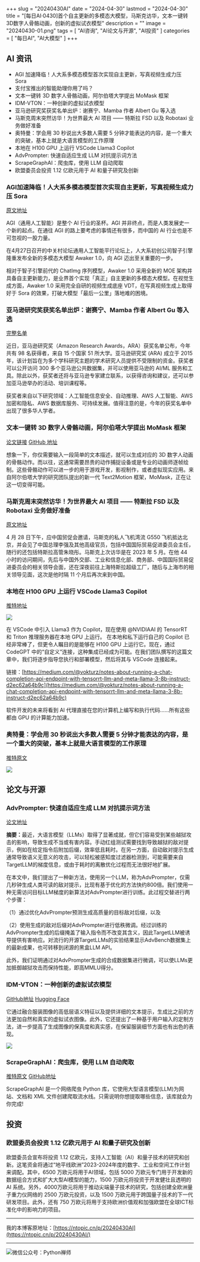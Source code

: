 +++
slug = "20240430AI"
date = "2024-04-30"
lastmod = "2024-04-30"
title = "[每日AI·0430]首个自主更新的多模态大模型，马斯克访华，文本一键转3D数字人骨骼动画，创新的虚拟试衣模型"
description = ""
image = "20240430-01.png"
tags = [ "AI咨询", "AI论文与开源", "AI投资" ]
categories = [ "每日AI", "AI大模型" ]
+++

## AI 资讯
+ AGI 加速降临！人大系多模态模型首次实现自主更新，写真视频生成力压 Sora
+ 支付宝推出的智能助理你用了吗？
+ 文本一键转 3D 数字人骨骼动画，阿尔伯塔大学提出 MoMask 框架
+ IDM-VTON：一种创新的虚拟试衣模型
+ 亚马逊研究奖获奖名单出炉：谢赛宁、Mamba 作者 Albert Gu 等入选
+ 马斯克周末突然访华！为世界最大 AI 项目 —— 特斯拉 FSD 以及 Robotaxi 业务做好准备
+ 奥特曼：学会用 30 秒说出大多数人需要 5 分钟才能表达的内容，是一个重大的突破，基本上就是大语言模型的工作原理
+ 本地在 H100 GPU 上运行 VSCode Llama3 Copilot
+ AdvPrompter: 快速自适应生成 LLM 对抗提示词方法
+ ScrapeGraphAI：爬虫库，使用 LLM 自动爬取
+ 欧盟委员会投资 1.12 亿欧元用于 AI 和量子研究及创新

### AGI加速降临！人大系多模态模型首次实现自主更新，写真视频生成力压 Sora
[原文地址](https://www.ifanr.com/1583512)

AGI（通用人工智能）是整个 AI 行业的圣杯。AGI 并非终点，而是人类发展史一个新的起点。在通往 AGI 的路上要考虑的事情还有很多，而中国的 AI 行业也是不可忽视的一股力量。

在4月27日召开的中关村论坛通用人工智能平行论坛上，人大系初创公司智子引擎隆重发布全新的多模态大模型 Awaker 1.0，向 AGI 迈出至关重要的一步。

相对于智子引擎前代的 ChatImg 序列模型，Awaker 1.0 采用全新的 MOE 架构并具备自主更新能力，是业界首个实现「真正」自主更新的多模态大模型。在视觉生成方面，Awaker 1.0 采用完全自研的视频生成底座 VDT，在写真视频生成上取得好于 Sora 的效果，打破大模型「最后一公里」落地难的困境。

### 亚马逊研究奖获奖名单出炉：谢赛宁、Mamba 作者 Albert Gu 等入选
[完整名单](https://www.amazon.science/research-awards/program-updates/99-amazon-research-awards-recipients-announced)

近日，亚马逊研究奖（Amazon Research Awards，ARA）获奖名单公布，今年共有 98 名获得者，来自 15 个国家 51 所大学。亚马逊研究奖 (ARA) 成立于 2015 年，该计划旨在为多个学科研究主题的学术研究人员提供不受限制的资金。获奖者可以公开访问 300 多个亚马逊公共数据集，并可以使用亚马逊的 AI/ML 服务和工具。除此以外，获奖者还将与亚马逊专家建立联系，以获得咨询和建议，还可以参加亚马逊举办的活动、培训课程等。

获奖者来自以下研究领域：人工智能信息安全、自动推理、AWS 人工智能、AWS 加密和隐私、AWS 数据库服务、可持续发展。值得注意的是，今年的获奖名单中出现了很多华人学者。

### 文本一键转 3D 数字人骨骼动画，阿尔伯塔大学提出 MoMask 框架
[论文链接](https://arxiv.org/abs/2312.00063)   [GitHub 地址](https://github.com/EricGuo5513/momask-codes)

想象一下，你仅需要输入一段简单的文本描述，就可以生成对应的 3D 数字人动画的骨骼动作。而以往，这通常需要昂贵的动作捕捉设备或是专业的动画师逐帧绘制。这些骨骼动作可以进一步的用于游戏开发，影视制作，或者虚拟现实应用。来自阿尔伯塔大学的研究团队提出的新一代 Text2Motion 框架，MoMask，正在让这一切变得可能。

### 马斯克周末突然访华！为世界最大 AI 项目 —— 特斯拉 FSD 以及 Robotaxi 业务做好准备
[原文地址](https://mp.weixin.qq.com/s/3XyfNbHHeuEzpPddzNV0HA)

4 月 28 日下午，应中国贸促会邀请，马斯克的私人飞机湾流 G550 飞机抵达北京，并会见了中国总理李强及其他高级官员，包括中国国际贸易促进委员会主任，随行的还包括特斯拉高管朱晓彤。马斯克上次访华是在 2023 年 5 月。在他 44 小时的访问期间，先后与中国外交部、工业和信息化部、商务部、中国国际贸易促进委员会的相关领导会面，还在深夜前往上海特斯拉超级工厂，随后与上海市的相关领导见面，这次是他时隔 11 个月后再次来到中国。

### 本地在 H100 GPU 上运行 VSCode Llama3 Copilot
[推特地址](https://twitter.com/dani_avila7/status/1784685190000070819)

![](20240430-01.png)

在 VSCode 中引入 Llama3 作为 Copilot，现在使用 @NVIDIAAI 的 TensorRT 和 Triton 推理服务器在本地 GPU 上运行。
在本地和私下运行自己的 Copilot 已经非常棒了，但更令人瞩目的是能够在 H100 GPU 上运行它。现在，通过 CodeGPT 中的“自定义”连接，这种集成已经成为可能。在我们团队撰写的这篇文章中，我们将逐步指导您执行和部署模型，然后将其与 VSCode 连接起来。

链接：[https://medium.com/@vokturz/notes-about-running-a-chat-completion-api-endpoint-with-tensorrt-llm-and-meta-llama-3-8b-instruct-d2ec62a64b9c](https://medium.com/@vokturz/notes-about-running-a-chat-completion-api-endpoint-with-tensorrt-llm-and-meta-llama-3-8b-instruct-d2ec62a64b9c)

软件开发的未来将看到 AI 代理直接在您的计算机上编写和执行代码……所有这些都由 GPU 的计算能力加速。

### 奥特曼：学会用 30 秒说出大多数人需要 5 分钟才能表达的内容，是一个重大的突破，基本上就是大语言模型的工作原理
[推特原文](https://twitter.com/sama/status/1784643737525837935)

![](20240430-02.png)

## 论文与开源
### AdvPrompter: 快速自适应生成 LLM 对抗提示词方法
[论文地址](https://arxiv.org/abs/2404.16873)

<b>摘要：</b>最近，大语言模型（LLMs）取得了显著成就，但它们容易受到某些越狱攻击的影响，导致生成不当或有害内容。手动红组测试需要找到导致越狱的敌对提示，例如在给定指令后附加后缀，效率低且耗时。在另一方面，自动敌对提示生成通常导致语义无意义的攻击，可以轻松被感知度过滤器检测到，可能需要来自TargetLLM的梯度信息，或由于耗时的离散优化过程而无法很好地扩展。

在本文中，我们提出了一种新方法，使用另一个LLM，称为AdvPrompter，仅需几秒钟生成人类可读的敌对提示，比现有基于优化的方法快约800倍。我们使用一种无需访问目标LLM梯度的新算法对AdvPrompter进行训练。此过程交替进行两个步骤：

（1）通过优化AdvPrompter预测生成高质量的目标敌对后缀，以及

（2）使用生成的敌对后缀对AdvPrompter进行低秩微调。经过训练的AdvPrompter生成的后缀掩盖了输入指令而不改变其含义，因此TargetLLM被诱导提供有害响应。对流行的开源TargetLLMs的实验结果显示AdvBench数据集上的最新成果，也可转移到闭源的黑盒LLM API。

此外，我们证明通过对AdvPrompter生成的合成数据集进行微调，可以使LLMs更加抵御越狱攻击而保持性能，即高MMLU得分。

### IDM-VTON：一种创新的虚拟试衣模型
[GitHub地址](https://github.com/yisol/IDM-VTON)  [Hugging Face](https://huggingface.co/spaces/yisol/IDM-VTON)

它通过融合服装图像的高低层语义特征以及提供详细的文本提示，生成比之前的方法更加自然和真实的虚拟试衣图像。此外，它还提出了一种基于用户输入的定制方法，进一步提高了生成图像的保真度和真实感，在保留服装细节方面也有出色的表现。

![](20240430-03.png)


### ScrapeGraphAI：爬虫库，使用 LLM 自动爬取
[推特原文](https://twitter.com/LangChainAI/status/1784590140444176592)  [GitHub地址](https://github.com/VinciGit00/Scrapegraph-ai)

ScrapeGraphAI 是一个网络爬虫 Python 库，它使用大型语言模型(LLM)为网站、文档和 XML 文件创建爬取流水线。只需说明你想提取哪些信息，该库就会为你完成!

## 投资
### 欧盟委员会投资 1.12 亿欧元用于 AI 和量子研究及创新

欧盟委员会宣布将投资 1.12 亿欧元，支持人工智能（AI）和量子技术的研究和创新。这笔资金将通过“地平线欧洲”2023-2024年度的数字、工业和空间工作计划来调配。其中，6500 万欧元将用于AI领域，包括 5000 万欧元专门用于开发新的数据组合方式和扩大大型AI模型的能力，1500 万欧元将投资于开发健壮且透明的 AI 系统。另外，4000万欧元将用于推动尖端量子技术的研究，包括创建全欧洲量子重力仪网络的 2500 万欧元投资，以及 1500 万欧元用于跨国量子技术的下一代研发项目。此外，还有 750 万欧元将用于支持欧洲价值观和加强欧盟在全球ICT标准化中的影响力的项目。

---
我的本博客原地址：[https://ntopic.cn/p/20240430AI](https://ntopic.cn/p/20240430AI/)

---

![微信公众号：Python禅师](https://ntopic.cn/PythonCS/LOGO12.png)
